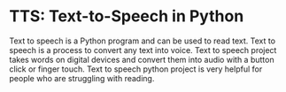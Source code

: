# TTS: Text-to-Speech in Python 
Text to speech is a Python program and can be used to read text.
Text to speech is a process to convert any text into voice. Text to speech project takes words on digital devices and convert them into audio with a button click or finger touch. Text to speech python project is very helpful for people who are struggling with reading.
